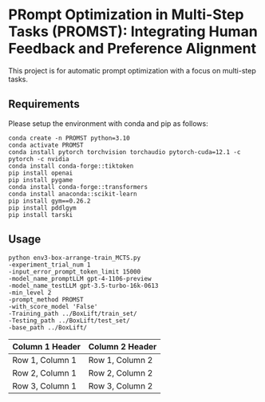 # PRompt Optimization in Multi-Step Tasks (PROMST): Integrating Human Feedback and Preference Alignment

This project is for automatic prompt optimization with a focus on multi-step tasks.

## Requirements
Please setup the environment with conda and pip as follows:
```
conda create -n PROMST python=3.10
conda activate PROMST
conda install pytorch torchvision torchaudio pytorch-cuda=12.1 -c pytorch -c nvidia
conda install conda-forge::tiktoken
pip install openai
pip install pygame
conda install conda-forge::transformers
conda install anaconda::scikit-learn
pip install gym==0.26.2
pip install pddlgym
pip install tarski
```

## Usage

```
python env3-box-arrange-train_MCTS.py
-experiment_trial_num 1
-input_error_prompt_token_limit 15000
-model_name_promptLLM gpt-4-1106-preview
-model_name_testLLM gpt-3.5-turbo-16k-0613
-min_level 2
-prompt_method PROMST
-with_score_model 'False'
-Training_path ../BoxLift/train_set/
-Testing_path ../BoxLift/test_set/
-base_path ../BoxLift/
```

| Column 1 Header | Column 2 Header |
| --------------- | --------------- |
| Row 1, Column 1 | Row 1, Column 2 |
| Row 2, Column 1 | Row 2, Column 2 |
| Row 3, Column 1 | Row 3, Column 2 |
